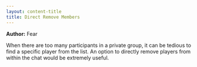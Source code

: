 ```yaml
---
layout: content-title
title: Direct Remove Members
---
```


<script>
$( document ).ready( function ( ) { $( 'h1' ).prepend( '<span class="badge badge-type">Group</span>&nbsp;' ) } );
</script>

<div class="content-linebreak"></div>

**Author:** Fear

When there are too many participants in a private group, it can be tedious to find a specific player from the list. An option to directly remove players from within the chat would be extremely useful.

<div class="content-linebreak"></div>

<div class="content-image" data-url="/docs/assets/images/concepts/directremovemembers.png" data-width="600px" data-label=""></div>

<div class="content-linebreak"></div>


